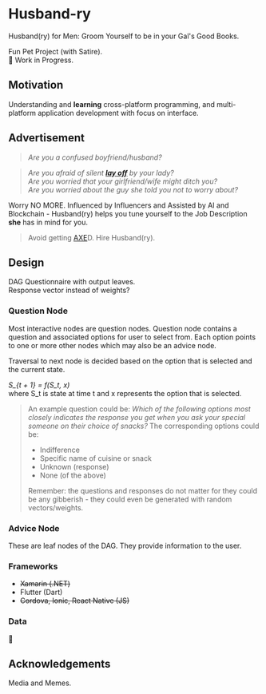 # Husband-ry

Husband(ry) for Men: Groom Yourself to be in your Gal's Good Books.  

Fun Pet Project (with Satire).  
:construction: Work in Progress.

## Motivation

Understanding and **learning** cross-platform programming, and multi-platform application development with focus on interface.

## Advertisement

> *Are you a confused boyfriend/husband?*

> *Are you afraid of silent **[lay off](https://en.wikipedia.org/wiki/Layoff)** by your lady?*  
*Are you worried that your girlfriend/wife might ditch you?*  
*Are you worried about the guy she told you not to worry about?*  

Worry NO MORE. Influenced by Influencers and Assisted by AI and Blockchain - Husband(ry) helps you tune yourself to the Job Description **she** has in mind for you.

> Avoid getting [AXE](https://youtu.be/ZC6faGD0Ow4?si=_EiA6jU98ZQHdAdr)D. Hire Husband(ry).

## Design

DAG Questionnaire with output leaves.  
Response vector instead of weights?

### Question Node

Most interactive nodes are question nodes. Question node contains a question and associated options for user to select from. Each option points to one or more other nodes which may also be an advice node.

Traversal to next node is decided based on the option that is selected and the current state.

*S_{t + 1} = f(S_t, x)*  
where S_t is state at time t and x represents the option that is selected.

> An example question could be: *Which of the following options most closely indicates the response you get when you ask your special someone on their choice of snacks?* The corresponding options could be:
>
> - Indifference
> - Specific name of cuisine or snack
> - Unknown (response)
> - None (of the above)
>
> Remember: the questions and responses do not matter for they could be any gibberish - they could even be generated with random vectors/weights.

### Advice Node

These are leaf nodes of the DAG. They provide information to the user.

### Frameworks

- ~~Xamarin (.NET)~~
- Flutter (Dart)
- ~~Cordova, Ionic, React Native (JS)~~

### Data

:thinking:

## Acknowledgements

Media and Memes.
